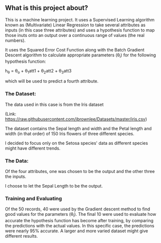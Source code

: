 ## What is this project about?

This is a machine learning project. It uses a Supervised Learning algorithm known as (Multivariate) Linear Regression to take several attributes as inputs (in this case three attributes) and uses a hypothesis function to map those inuts onto an output over a continuous range of values (the real numbers).

It uses the Squared Error Cost Function along with the Batch Gradient Descent algorithm to calculate appropriate parameters (&theta;<sub>i</sub>) for the following hypothesis function:

h<sub>&theta;</sub> = &theta;<sub>o</sub> + &theta;<sub>1</sub>att1 + &theta;<sub>2</sub>att2 + &theta;<sub>3</sub>att3

which will be used to predict a fourth attribute.

### The Dataset:

The data used in this case is from the Iris dataset 

(Link: https://raw.githubusercontent.com/jbrownlee/Datasets/master/iris.csv)

The dataset contains the Sepal length and width and the Petal length and width (in that order) of 150 Iris flowers of three different species.

I decided to focus only on the Setosa species' data as different species might have different trends.

### The Data:

Of the four attributes, one was chosen to be the output and the other three the inputs.

I choose to let the Sepal Length to be the output.

### Training and Evaluating

Of the 50 records, 40 were used by the Gradient descent method to find good values for the parameters (&theta;<sub>i</sub>). The final 10 were used to evaluate how accurate the hypothesis function has become after training, by comparing the predictions with the actual values. In this specific case, the predictions were nearly 95% accurate. A larger and more varied dataset might give different results.
